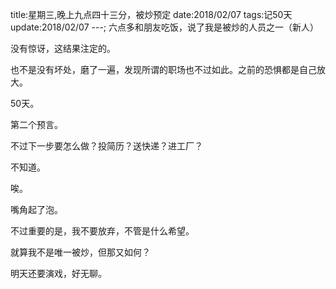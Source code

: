 title:星期三,晚上九点四十三分，被炒预定
date:2018/02/07
tags:记50天
update:2018/02/07
---;
六点多和朋友吃饭，说了我是被炒的人员之一（新人）

没有惊讶，这结果注定的。

也不是没有坏处，磨了一遍，发现所谓的职场也不过如此。之前的恐惧都是自己放大。

50天。

第二个预言。

不过下一步要怎么做？投简历？送快递？进工厂？

不知道。

唉。

嘴角起了泡。

不过重要的是，我不要放弃，不管是什么希望。

就算我不是唯一被炒，但那又如何？

明天还要演戏，好无聊。
